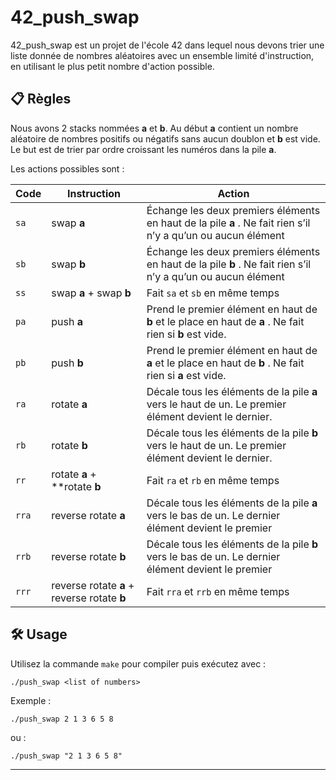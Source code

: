 # 42_push_swap

42_push_swap est un projet de l'école 42 dans lequel nous devons trier une liste donnée de nombres aléatoires avec un ensemble limité d'instruction, en utilisant le plus petit nombre d'action possible.

## 📋 Règles

Nous avons 2 stacks nommées **a** et **b**.
Au début **a** contient un nombre aléatoire de nombres positifs ou négatifs sans aucun doublon et **b** est vide.
Le but est de trier par ordre croissant les numéros dans la pile **a**.

Les actions possibles sont :

| Code  | Instruction                                 | Action                                                                                                       |
| ----- | ------------------------------------------- | ------------------------------------------------------------------------------------------------------------ |
| `sa`  | swap **a**                                  | Échange les deux premiers éléments en haut de la pile **a** . Ne fait rien s’il n’y a qu’un ou aucun élément |
| `sb`  | swap **b**                                  | Échange les deux premiers éléments en haut de la pile **b** . Ne fait rien s’il n’y a qu’un ou aucun élément |
| `ss`  | swap **a** + swap **b**                     | Fait ```sa``` et ```sb``` en même temps                                                                      |
| `pa`  | push **a**                                  | Prend le premier élément en haut de **b** et le place en haut de **a** . Ne fait rien si **b** est vide.     |
| `pb`  | push **b**                                  | Prend le premier élément en haut de **a** et le place en haut de **b** . Ne fait rien si **a** est vide.     |
| `ra`  | rotate **a**                                | Décale tous les éléments de la pile **a** vers le haut de un. Le premier élément devient le dernier.         |
| `rb`  | rotate **b**                                | Décale tous les éléments de la pile **b** vers le haut de un. Le premier élément devient le dernier.         |
| `rr`  | rotate **a** + **rotate **b**               | Fait ```ra``` et ```rb``` en même temps                                                                      |
| `rra` | reverse rotate **a**                        | Décale tous les éléments de la pile **a** vers le bas de un. Le dernier élément devient le premier           |
| `rrb` | reverse rotate **b**                        | Décale tous les éléments de la pile **b** vers le bas de un. Le dernier élément devient le premier           |
| `rrr` | reverse rotate **a** + reverse rotate **b** | Fait ```rra``` et ```rrb``` en même temps                                                                    |



## 🛠️ Usage

Utilisez la commande ```make``` pour compiler puis exécutez avec : 
```
./push_swap <list of numbers>
```
Exemple :
```
./push_swap 2 1 3 6 5 8
```
ou :
```
./push_swap "2 1 3 6 5 8"
```
***
